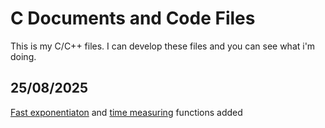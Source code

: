 # C Documents and Code Files

This is my C/C++ files. I can develop these files and you can see what i'm doing. <br/>

## 25/08/2025
[Fast exponentiaton](powers.h) and [time measuring](timelapse.h) functions added